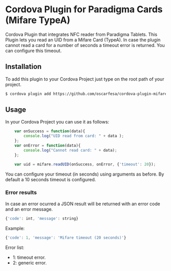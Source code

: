 # Cordova Plugin for Paradigma Cards (Mifare TypeA)

Cordova Plugin that integrates NFC reader from Paradigma Tablets.
This Plugin lets you read an UID from a Mifare Card (TypeA). 
In case the plugin cannot read a card for a number of seconds a timeout error is returned.
You can configure this timeout. 

## Installation

To add this plugin to your Cordova Project just type on the root path of your project.

```bash
$ cordova plugin add https://github.com/oscarfesa/cordova-plugin-mifare.git
```

## Usage

In your Cordova Project you can use it as follows:
```javascript
    var onSuccess = function(data){
        console.log("UID read from card: " + data );
    };
    var onError = function(data){
        console.log("Cannot read card: " + data);
    };

    var uid = mifare.readUID(onSuccess, onError, {'timeout': 20});
```

You can configure your timeout (in seconds) using arguments as before. By default a 10 seconds timeout is configured. 

### Error results
In case an error ocurred a JSON result will be returned with an error code and an error message.

```javascript
{'code': int, 'message': string}
```

Example:
```javascript
{'code': 1, 'message': 'Mifare timeout (20 seconds)'}
```

Error list:
- 1: timeout error. 
- 2: generic error.
